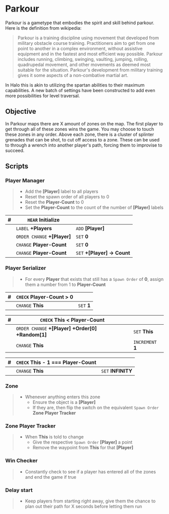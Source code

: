 # Parkour

Parkour is a gametype that embodies the spirit and skill behind parkour. Here
is the definition from wikipedia:

> Parkour is a training discipline using movement that developed from military
> obstacle course training.  Practitioners aim to get from one point to another
> in a complex environment, without assistive equipment and in the fastest and
> most efficient way possible. Parkour includes running, climbing, swinging,
> vaulting, jumping, rolling, quadrupedal movement, and other movements as
> deemed most suitable for the situation. Parkour's development from military
> training gives it some aspects of a non-combative martial art.

In Halo this is akin to utilizing the spartan abilities to their maximum
capabilities. A new batch of settings have been constructed to add even more
possibilities for level traversal.


## Objective

In Parkour maps there are X amount of zones on the map. The first player to get
through all of these zones wins the game. You may choose to touch these zones
in any order. Above each zone, there is a cluster of splinter grenades that can
be shot, to cut off access to a zone. These can be used to through a wrench
into another player's path, forcing them to improvise to succeed.


## Scripts

### Player Manager

 > - Add the **[Player]** label to all players
 > - Reset the spawn order of all players to 0
 > - Reset the **Player-Count** to 0
 > - Set the **Player-Count** to the count of the number of **[Player]** labels

| #| `HEAR` **Initialize**||
| ---| ---| ---|
|| `LABEL` **+Players**| `ADD` **[Player]**|
|| `ORDER CHANGE` **+[Player]**| `SET` **0**|
|| `CHANGE` **Player-Count**| `SET` **0**|
|| `CHANGE` **Player-Count**| `SET` **+[Player] -> Count**|


### Player Serializer

 > - For every **Player** that exists that still has a `Spawn Order` of **0**,
 >   assign them a number from 1 to **Player-Count**

| #| `CHECK` **Player-Count > 0**||
| ---| ---| ---|
|| `CHANGE` **This**| `SET` **1**|

| #| `CHECK` **This < Player-Count**||
| ---| ---| ---|
|| `ORDER CHANGE` **+[Player] +Order[0] +Random[1]**| `SET` **This**|
|| `CHANGE` **This**| `INCREMENT` **1**|

| #| `CHECK` **This - 1 === Player-Count**||
| ---| ---| ---|
|| `CHANGE` **This**| `SET` **INFINITY**|


### Zone

 > - Whenever anything enters this zone
 >     - Ensure the object is a **[Player]**
 >     - If they are, then flip the switch on the equivalent `Spawn Order` **Zone Player Tracker**

### Zone Player Tracker

 > - When **This** is told to change
 >     - Give the respective `Spawn Order` **[Player]** a point
 >     - Remove the waypoint from **This** for that **[Player]**

### Win Checker

 > - Constantly check to see if a player has entered all of the zones and end
 >   the game if true

### Delay start

 > - Keep players from starting right away, give them the chance to plan out
 >   their path for X seconds before letting them run
